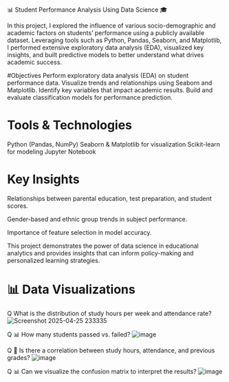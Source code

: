 📊 Student Performance Analysis Using Data Science 🎓

In this project, I explored the influence of various socio-demographic and academic factors on students’ performance using a publicly available dataset. Leveraging tools such as Python, Pandas, Seaborn, and Matplotlib, I performed extensive exploratory data analysis (EDA), visualized key insights, and built predictive models to better understand what drives academic success.

#Objectives
Perform exploratory data analysis (EDA) on student performance data.
Visualize trends and relationships using Seaborn and Matplotlib.
Identify key variables that impact academic results.
Build and evaluate classification models for performance prediction.

# Tools & Technologies
Python (Pandas, NumPy)
Seaborn & Matplotlib for visualization
Scikit-learn for modeling
Jupyter Notebook

# Key Insights
Relationships between parental education, test preparation, and student scores.

Gender-based and ethnic group trends in subject performance.

Importance of feature selection in model accuracy.

This project demonstrates the power of data science in educational analytics and provides insights that can inform policy-making and personalized learning strategies.

# 📊 Data Visualizations
Q What is the distribution of study hours per week and attendance rate?
![Screenshot 2025-04-25 233335](https://github.com/user-attachments/assets/87bc739d-5120-4622-8477-499c4ac99036)

Q 📊 How many students passed vs. failed?
![image](https://github.com/user-attachments/assets/f6200566-bee6-4d00-ab30-b89d1a7ec13d)

Q 🔗 Is there a correlation between study hours, attendance, and previous grades?
![image](https://github.com/user-attachments/assets/0e0be3a5-d600-4caf-b957-9180167bf748)

Q 📊 Can we visualize the confusion matrix to interpret the results?
![image](https://github.com/user-attachments/assets/9cd2b3ec-c511-4a8b-b4ab-0db661fb139e)




